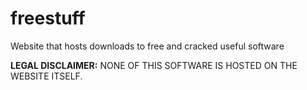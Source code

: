 # freestuff
Website that hosts downloads to free and crаcked useful software

<strong>LEGAL DISCLAIMER:</strong>
NONE OF THIS SOFTWARE IS HOSTED ON THE WEBSITE ITSELF.

